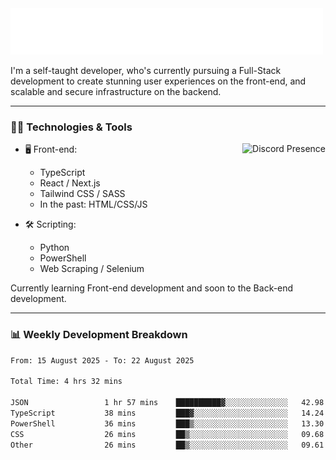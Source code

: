 <img src="assets/wave.svg" alt=":wave:" />

I'm a self-taught developer, who's currently pursuing a Full-Stack development to create stunning user experiences on the front-end, and scalable and secure infrastructure on the backend.

---

### 🧑‍💻 Technologies & Tools

<a href="https://discord.com/users/414304208649453568" target="_blank" rel="nofollow">
   <img src="https://lanyard-profile-readme.vercel.app/api/414304208649453568?idleMessage=Probably%20doing%20something%20else..." alt="Discord Presence" align="right">
</a>

- 🖥️ Front-end:

  - TypeScript
  - React / Next.js
  - Tailwind CSS / SASS
  - In the past: HTML/CSS/JS

- 🛠 Scripting:

  - Python
  - PowerShell
  - Web Scraping / Selenium

Currently learning Front-end development and soon to the Back-end development.

---

### 📊 Weekly Development Breakdown

<!--START_SECTION:waka-->

```txt
From: 15 August 2025 - To: 22 August 2025

Total Time: 4 hrs 32 mins

JSON                 1 hr 57 mins    ██████████▓░░░░░░░░░░░░░░   42.98 %
TypeScript           38 mins         ███▓░░░░░░░░░░░░░░░░░░░░░   14.24 %
PowerShell           36 mins         ███▒░░░░░░░░░░░░░░░░░░░░░   13.30 %
CSS                  26 mins         ██▒░░░░░░░░░░░░░░░░░░░░░░   09.68 %
Other                26 mins         ██▒░░░░░░░░░░░░░░░░░░░░░░   09.61 %
```

<!--END_SECTION:waka-->
